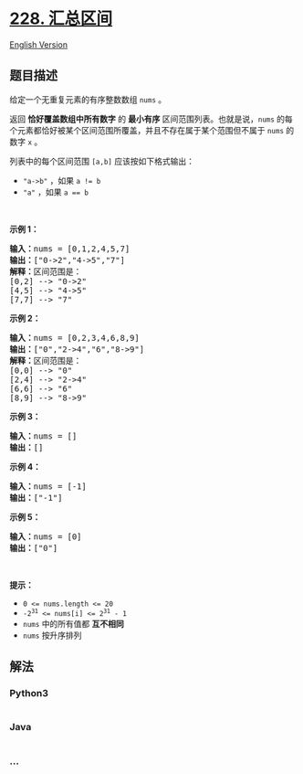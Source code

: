 # [228. 汇总区间](https://leetcode-cn.com/problems/summary-ranges)

[English Version](https://cdn.jsdelivr.net/gh/doocs/leetcode@main/solution/0200-0299/0228.Summary%20Ranges/README_EN.md)

## 题目描述

<!-- 这里写题目描述 -->

<p>给定一个无重复元素的有序整数数组 <code>nums</code> 。</p>

<p>返回 <strong>恰好覆盖数组中所有数字</strong> 的 <strong>最小有序</strong> 区间范围列表。也就是说，<code>nums</code> 的每个元素都恰好被某个区间范围所覆盖，并且不存在属于某个范围但不属于 <code>nums</code> 的数字 <code>x</code> 。</p>

<p>列表中的每个区间范围 <code>[a,b]</code> 应该按如下格式输出：</p>

<ul>
	<li><code>"a->b"</code> ，如果 <code>a != b</code></li>
	<li><code>"a"</code> ，如果 <code>a == b</code></li>
</ul>

<p> </p>

<p><strong>示例 1：</strong></p>

<pre>
<strong>输入：</strong>nums = [0,1,2,4,5,7]
<strong>输出：</strong>["0->2","4->5","7"]
<strong>解释：</strong>区间范围是：
[0,2] --> "0->2"
[4,5] --> "4->5"
[7,7] --> "7"
</pre>

<p><strong>示例 2：</strong></p>

<pre>
<strong>输入：</strong>nums = [0,2,3,4,6,8,9]
<strong>输出：</strong>["0","2->4","6","8->9"]
<strong>解释：</strong>区间范围是：
[0,0] --> "0"
[2,4] --> "2->4"
[6,6] --> "6"
[8,9] --> "8->9"
</pre>

<p><strong>示例 3：</strong></p>

<pre>
<strong>输入：</strong>nums = []
<strong>输出：</strong>[]
</pre>

<p><strong>示例 4：</strong></p>

<pre>
<strong>输入：</strong>nums = [-1]
<strong>输出：</strong>["-1"]
</pre>

<p><strong>示例 5：</strong></p>

<pre>
<strong>输入：</strong>nums = [0]
<strong>输出：</strong>["0"]
</pre>

<p> </p>

<p><strong>提示：</strong></p>

<ul>
	<li><code>0 <= nums.length <= 20</code></li>
	<li><code>-2<sup>31</sup> <= nums[i] <= 2<sup>31</sup> - 1</code></li>
	<li><code>nums</code> 中的所有值都 <strong>互不相同</strong></li>
	<li><code>nums</code> 按升序排列</li>
</ul>


## 解法

<!-- 这里可写通用的实现逻辑 -->

<!-- tabs:start -->

### **Python3**

<!-- 这里可写当前语言的特殊实现逻辑 -->

```python

```

### **Java**

<!-- 这里可写当前语言的特殊实现逻辑 -->

```java

```

### **...**

```

```

<!-- tabs:end -->
